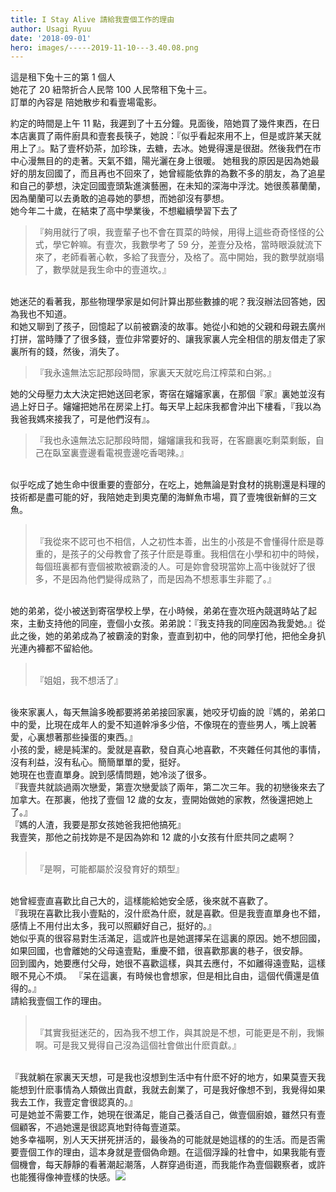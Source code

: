 ```yaml
---
title: I Stay Alive 請給我壹個工作的理由
author: Usagi Ryuu
date: '2018-09-01'
hero: images/-----2019-11-10---3.40.08.png
---
```

這是租下兔十三的第 1 個人\
她花了 20 紐幣折合人民幣 100 人民幣租下兔十三。\
訂單的內容是 陪她散步和看壹場電影。  

約定的時間是上午 11 點，我遲到了十五分鐘。見面後，陪她買了幾件東西，在日本店裏買了兩件廚具和壹套長筷子，她說：『似乎看起來用不上，但是或許某天就用上了』。點了壹杯奶茶，加珍珠，去糖，去冰。她覺得還是很甜。然後我們在市中心漫無目的的走著。天氣不錯，陽光灑在身上很暖。 她租我的原因是因為她最好的朋友回國了，而且再也不回來了，她曾經能依靠的為數不多的朋友，為了追星和自己的夢想，決定回國壹頭紮進演藝圈，在未知的深海中浮沈。她很羨慕蘭蘭，因為蘭蘭可以去勇敢的追尋她的夢想，而她卻沒有夢想。\
她今年二十歲，在結束了高中學業後，不想繼續學習下去了  

> 『夠用就行了唄，我壹輩子也不會在買菜的時候，用得上這些奇奇怪怪的公式，學它幹嘛。有壹次，我數學考了 59 分，差壹分及格，當時眼淚就流下來了，老師看著心軟，多給了我壹分，及格了。高中開始，我的數學就崩塌了，數學就是我生命中的壹道坎。』

\
她迷茫的看著我，那些物理學家是如何計算出那些數據的呢？我沒辦法回答她，因為我也不知道。\
和她又聊到了孩子，回憶起了以前被霸淩的故事。她從小和她的父親和母親去廣州打拼，當時賺了了很多錢，壹位非常要好的、讓我家裏人完全相信的朋友借走了家裏所有的錢，然後，消失了。

> 『我永遠無法忘記那段時間，家裏天天就吃烏江榨菜和白粥。』

她的父母壓力太大決定把她送回老家，寄宿在嬸嬸家裏，在那個『家』裏她並沒有過上好日子。嬸嬸把她吊在房梁上打。每天早上起床我都會沖出下樓看，『我以為我爸我媽來接我了，可是他們沒有』。

> 『我也永遠無法忘記那段時間，嬸嬸讓我和我哥，在客廳裏吃剩菜剩飯，自己在臥室裏壹邊看電視壹邊吃香喝辣。』

\
似乎吃成了她生命中很重要的壹部分，在吃上，她無論是對食材的挑剔還是料理的技術都是盡可能的好，我陪她走到奧克蘭的海鮮魚市場，買了壹塊很新鮮的三文魚。

> \
> 『我從來不認可也不相信，人之初性本善，出生的小孩是不會懂得什麽是尊重的，是孩子的父母教會了孩子什麽是尊重。我相信在小學和初中的時候，每個班裏都有壹個被欺被霸淩的人。可是妳會發現當妳上高中後就好了很多，不是因為他們變得成熟了，而是因為不想惹事生非罷了。』

\
她的弟弟，從小被送到寄宿學校上學，在小時候，弟弟在壹次班內競選時站了起來，主動支持他的同座，壹個小女孩。弟弟說：『我支持我的同座因為我愛她。』從此之後，她的弟弟成為了被霸淩的對象，壹直到初中，他的同學打他，把他全身扒光連內褲都不留給他。

> \
> 『姐姐，我不想活了』

\
後來家裏人，每天無論多晚都要將弟弟接回家裏，她咬牙切齒的說『媽的，弟弟口中的愛，比現在成年人的愛不知道幹凈多少倍，不像現在的壹些男人，嘴上說著愛，心裏想著那些操蛋的東西。』\
小孩的愛，總是純潔的。愛就是喜歡，發自真心地喜歡，不夾雜任何其他的事情，沒有利益，沒有私心。簡簡單單的愛，挺好。\
她現在也壹直單身。說到感情問題，她冷淡了很多。\
『我壹共就談過兩次戀愛，第壹次戀愛談了兩年，第二次三年。我的初戀後來去了加拿大。在那裏，他找了壹個 12 歲的女友，壹開始做她的家教，然後還把她上了。』\
『媽的人渣，我要是那女孩她爸我把他搞死』\
我壹笑，那他之前找妳是不是因為妳和 12 歲的小女孩有什麽共同之處啊？

> \
> 『是啊，可能都屬於沒發育好的類型』

\
她曾經壹直喜歡比自己大的，這樣能給她安全感，後來就不喜歡了。\
『我現在喜歡比我小壹點的，沒什麽為什麽，就是喜歡。但是我壹直單身也不錯，感情上不用付出太多，我可以照顧好自己，挺好的。』\
她似乎真的很容易對生活滿足，這或許也是她選擇呆在這裏的原因。她不想回國，如果回國，也會離她的父母遠壹點，重慶不錯，很喜歡那裏的巷子，很安靜。\
  回到國內，她要應付父母，她很不喜歡這樣，與其去應付，不如離得遠壹點，這樣眼不見心不煩。 『呆在這裏，有時候也會想家，但是相比自由，這個代價還是值得的。』\
請給我壹個工作的理由。

> \
> 『其實我挺迷茫的，因為我不想工作，與其說是不想，可能更是不削，我懶啊。可是我又覺得自己沒為這個社會做出什麽貢獻。』

\
『我就躺在家裏天天想，可是我也沒想到生活中有什麽不好的地方，如果莫壹天我能想到什麽事情為人類做出貢獻，我就去創業了，可是我好像想不到，我覺得如果我去工作，我壹定會很認真的。』\
可是她並不需要工作，她現在很滿足，能自己養活自己，做壹個廚娘，雖然只有壹個顧客，不過她還是很認真地對待每壹道菜。\
她多幸福啊，別人天天拼死拼活的，最後為的可能就是她這樣的的生活。而是否需要壹個工作的理由，這本身就是壹個偽命題。在這個浮躁的社會中，如果我能有壹個機會，每天靜靜的看著潮起潮落，人群穿過街道，而我能作為壹個觀察者，或許也能獲得像神壹樣的快感。![](https://res-4.cloudinary.com/hypmkhfbk/image/upload/q_auto/v1/ghost-blog-images/-----2019-11-10---3.40.08.png)
